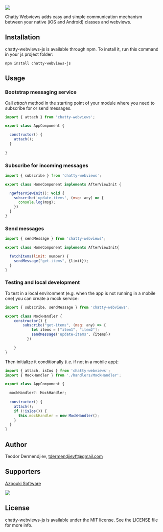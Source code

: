 ![](https://raw.githubusercontent.com/tdermendjiev/ChattyWebviews/main/assets/logo.png?token=GHSAT0AAAAAAB27RDB2OAYVTOSXSULIUEMWZAIRWCA)

Chatty Webviews adds easy and simple communication mechanism between your native (iOS and Android) classes and webviews. 

## Installation

chatty-webviews-js is available through npm. To install
it, run this command in your js project folder:

```shell
npm install chatty-webviews-js
```

## Usage 

### Bootstrap messaging service
Call *attach* method in the starting point of your module where you need to subscribe for or send messages.

```js
import { attach } from 'chatty-webviews';

export class AppComponent {

  constructor() {
    attach();  
  }
  
}
```

### Subscribe for incoming messages

```js
import { subscribe } from 'chatty-webviews';

export class HomeComponent implements AfterViewInit {

  ngAfterViewInit(): void {
    subscribe('update-items', (msg: any) => {
      console.log(msg);
    })
  }
}
```

### Send messages 


```js
import { sendMessage } from 'chatty-webviews';

export class HomeComponent implements AfterViewInit{

  fetchItems(limit: number) {
    sendMessage("get-items", {limit});
  }
}
```

### Testing and local development
To test in a local environment (e.g. when the app is not running in a mobile one) you can create a mock service:

```js
import { subscribe, sendMessage } from 'chatty-webviews';

export class MockHandler {
    constructor() {
        subscribe("get-items", (msg: any) => {
            let items = ["item1", "item2"];
            sendMessage('update-items', {items})
          })

    }
}
```

Then initialize it conditionally (i.e. if not in a mobile app):

```js
import { attach, isIos } from 'chatty-webviews';
import { MockHandler } from './handlers/MockHandler';

export class AppComponent {

  mockHandler?: MockHandler;
  
  constructor() {
    attach();
    if (!isIos()) {
      this.mockHandler = new MockHandler();
    }
  }
}
```

## Author

Teodor Dermendjiev, tdermendjievft@gmail.com

## Supporters

[Azbouki Software](https://www.azbouki.com/)

![](https://www.azbouki.com/assets/img/azbouki-logo-dark.svg)

## License

chatty-webviews-js is available under the MIT license. See the LICENSE file for more info.





